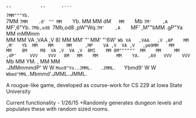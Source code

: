                                                                                         ,,           ,,      ,...
`7MM"""Yb.                                                                            `7MM         `7MM    .d' ""
  MM    `Yb.                                                                            MM           MM    dM`   
  MM     `Mb `7M'    ,A    `MF',6"Yb.  `7Mb,od8 `7Mb,od8 ,pW"Wq.`7M'    ,A    `MF' ,M""bMM  .gP"Ya   MM   mMMmm  
  MM      MM   VA   ,VAA   ,V 8)   MM    MM' "'   MM' "'6W'   `Wb VA   ,VAA   ,V ,AP    MM ,M'   Yb  MM    MM    
  MM     ,MP    VA ,V  VA ,V   ,pm9MM    MM       MM    8M     M8  VA ,V  VA ,V  8MI    MM 8M""""""  MM    MM    
  MM    ,dP'     VVV    VVV   8M   MM    MM       MM    YA.   ,A9   VVV    VVV   `Mb    MM YM.    ,  MM    MM    
.JMMmmmdP'        W      W    `Moo9^Yo..JMML.   .JMML.   `Ybmd9'     W      W     `Wbmd"MML.`Mbmmd'.JMML..JMML.  


A rougue-like game, developed as course-work for CS 229 at Iowa State University 


Current functionality - 1/26/15
+Randomly generates dungeon levels and populates these with random sized rooms.
